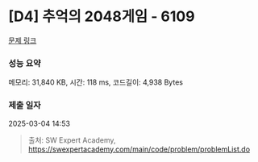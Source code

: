 # [D4] 추억의 2048게임 - 6109 

[문제 링크](https://swexpertacademy.com/main/code/problem/problemDetail.do?contestProbId=AWbrg9uabZsDFAWQ) 

### 성능 요약

메모리: 31,840 KB, 시간: 118 ms, 코드길이: 4,938 Bytes

### 제출 일자

2025-03-04 14:53



> 출처: SW Expert Academy, https://swexpertacademy.com/main/code/problem/problemList.do